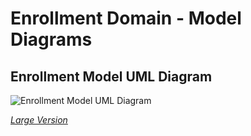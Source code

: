 # Enrollment Domain - Model Diagrams

## Enrollment Model UML Diagram

![Enrollment Model UML Diagram](https://edfidocs.blob.core.windows.net/$web/img/reference/data-standard/Enrollment%20UML.png)

[_Large Version_](https://edfidocs.blob.core.windows.net/$web/img/reference/data-standard/Enrollment%20UML.png)
